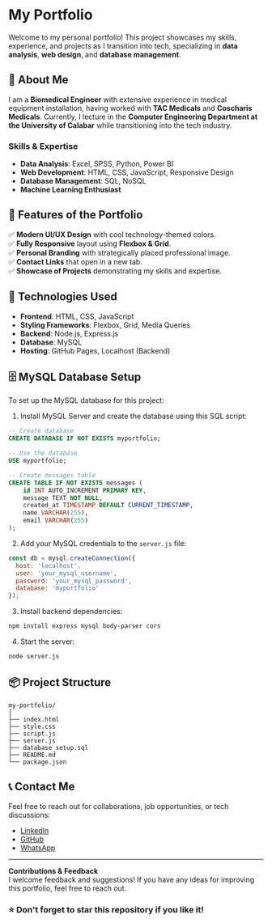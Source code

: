 # My Portfolio

Welcome to my personal portfolio! This project showcases my skills, experience, and projects as I transition into tech, specializing in **data analysis**, **web design**, and **database management**.

## 🚀 About Me
I am a **Biomedical Engineer** with extensive experience in medical equipment installation, having worked with **TAC Medicals** and **Coscharis Medicals**. Currently, I lecture in the **Computer Engineering Department at the University of Calabar** while transitioning into the tech industry.

### **Skills & Expertise**
- **Data Analysis**: Excel, SPSS, Python, Power BI
- **Web Development**: HTML, CSS, JavaScript, Responsive Design
- **Database Management**: SQL, NoSQL
- **Machine Learning Enthusiast**

## 🎨 Features of the Portfolio
✅ **Modern UI/UX Design** with cool technology-themed colors.  
✅ **Fully Responsive** layout using **Flexbox & Grid**.  
✅ **Personal Branding** with strategically placed professional image.  
✅ **Contact Links** that open in a new tab.  
✅ **Showcase of Projects** demonstrating my skills and expertise.  


## 📁 Technologies Used
- **Frontend**: HTML, CSS, JavaScript
- **Styling Frameworks**: Flexbox, Grid, Media Queries
- **Backend**: Node.js, Express.js
- **Database**: MySQL
- **Hosting**: GitHub Pages, Localhost (Backend)

## 🗄️ MySQL Database Setup

To set up the MySQL database for this project:

1. Install MySQL Server and create the database using this SQL script:

```sql
-- Create database
CREATE DATABASE IF NOT EXISTS myportfolio;

-- Use the database
USE myportfolio;

-- Create messages table
CREATE TABLE IF NOT EXISTS messages (
    id INT AUTO_INCREMENT PRIMARY KEY,
    message TEXT NOT NULL,
    created_at TIMESTAMP DEFAULT CURRENT_TIMESTAMP,
    name VARCHAR(255),
    email VARCHAR(255)
);
```

2. Add your MySQL credentials to the `server.js` file:
```js
const db = mysql.createConnection({
  host: 'localhost',
  user: 'your_mysql_username',
  password: 'your_mysql_password',
  database: 'myportfolio'
});
```

3. Install backend dependencies:
```bash
npm install express mysql body-parser cors
```

4. Start the server:
```bash
node server.js
```

## 📦 Project Structure
```
my-portfolio/
│
├── index.html
├── style.css
├── script.js
├── server.js
├── database_setup.sql
├── README.md
└── package.json
```

## 📞 Contact Me
Feel free to reach out for collaborations, job opportunities, or tech discussions:
- [LinkedIn](https://www.linkedin.com/in/chijioke-okoroego-762bba126/)  
- [GitHub](https://github.com/Sirjejely/)  
- [WhatsApp](https://wa.me/+2347035203339)  

---
**Contributions & Feedback**  
I welcome feedback and suggestions! If you have any ideas for improving this portfolio, feel free to reach out.

### ⭐ Don't forget to star this repository if you like it!
